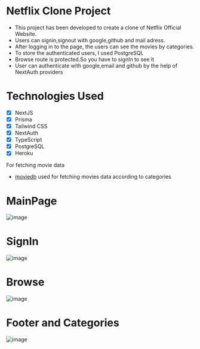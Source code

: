 # Netflix Clone Project

- This project has been developed to create a clone of Netflix Official Website.
- Users can signin,signout with google,github and mail adress.
- After logging in to the page, the users can see the movies by categories.
- To store the authenticated users, I used PostgreSQL
- Browse route is protected.So you have to signIn to see it
- User can authenticate with google,email and github by the help of NextAuth providers

# Technologies Used

- [x] NextJS
- [x] Prisma
- [x] Tailwind CSS
- [x] NextAuth
- [x] TypeScript
- [x] PostgreSQL
- [x] Heroku

For fetching movie data

- [moviedb](https://developers.themoviedb.org/3/movies/get-movie-details) used for fetching movies data according to categories

# MainPage

![image](https://user-images.githubusercontent.com/75525090/148640976-8afea931-1a10-4f9d-8fe0-6bad1aae5f3f.png)

# SignIn

![image](https://user-images.githubusercontent.com/75525090/148640996-da4bc77d-a5fc-47e6-a618-68d9cc110252.png)

# Browse

![image](https://user-images.githubusercontent.com/75525090/148641025-6c485d0d-c07a-42d1-997d-9ee0a216ddd4.png)

# Footer and Categories

![image](https://user-images.githubusercontent.com/75525090/148641039-1414b45a-ff89-443b-a5ea-ab615328637c.png)
